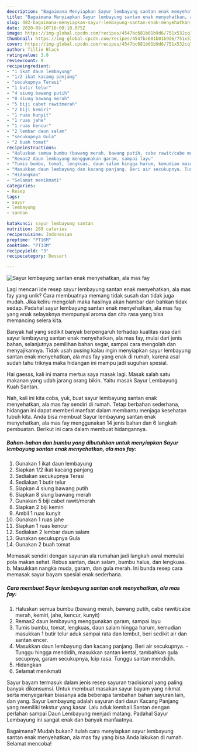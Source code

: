 ```yaml
---
description: "Bagaimana Menyiapkan Sayur lembayung santan enak menyehatkan, ala mas fay Anti Gagal"
title: "Bagaimana Menyiapkan Sayur lembayung santan enak menyehatkan, ala mas fay Anti Gagal"
slug: 482-bagaimana-menyiapkan-sayur-lembayung-santan-enak-menyehatkan-ala-mas-fay-anti-gagal
date: 2020-09-10T16:09:18.075Z
image: https://img-global.cpcdn.com/recipes/4547bc681b01b9d6/751x532cq70/sayur-lembayung-santan-enak-menyehatkan-ala-mas-fay-foto-resep-utama.jpg
thumbnail: https://img-global.cpcdn.com/recipes/4547bc681b01b9d6/751x532cq70/sayur-lembayung-santan-enak-menyehatkan-ala-mas-fay-foto-resep-utama.jpg
cover: https://img-global.cpcdn.com/recipes/4547bc681b01b9d6/751x532cq70/sayur-lembayung-santan-enak-menyehatkan-ala-mas-fay-foto-resep-utama.jpg
author: Tillie Black
ratingvalue: 3.8
reviewcount: 9
recipeingredient:
- "1 ikat daun lembayung"
- "1/2 ikat kacang panjang"
- "secukupnya Terasi"
- "1 butir telur"
- "4 siung bawang putih"
- "8 siung bawang merah"
- "5 biji cabet rawitmerah"
- "2 biji kemiri"
- "1 ruas kunyit"
- "1 ruas jahe"
- "1 ruas kencur"
- "2 lembar daun salam"
- "secukupnya Gula"
- "2 buah tomat"
recipeinstructions:
- "Haluskan semua bumbu (bawang merah, bawang putih, cabe rawit/cabe merah, kemiri, jahe, kencur, kunyit)"
- "Remas2 daun lembayung menggunakan garam, sampai layu"
- "Tumis bumbu, tomat, lengkuas, daun salam hingga harum, kemudian masukkan 1 butir telur aduk sampai rata dan lembut, beri sedikit air dan santan encer."
- "Masukkan daun lembayung dan kacang panjang. Beri air secukupnya. Tunggu hingga mendidih, masukkan santan kental, tambahkan gula secupnya, garam secukupnya, Icip rasa. Tunggu santan mendidih."
- "Hidangkan"
- "Selamat menikmati"
categories:
- Resep
tags:
- sayur
- lembayung
- santan

katakunci: sayur lembayung santan 
nutrition: 289 calories
recipecuisine: Indonesian
preptime: "PT16M"
cooktime: "PT33M"
recipeyield: "3"
recipecategory: Dessert

---
```



![Sayur lembayung santan enak menyehatkan, ala mas fay](https://img-global.cpcdn.com/recipes/4547bc681b01b9d6/751x532cq70/sayur-lembayung-santan-enak-menyehatkan-ala-mas-fay-foto-resep-utama.jpg)

Lagi mencari ide resep sayur lembayung santan enak menyehatkan, ala mas fay yang unik? Cara membuatnya memang tidak susah dan tidak juga mudah. Jika keliru mengolah maka hasilnya akan hambar dan bahkan tidak sedap. Padahal sayur lembayung santan enak menyehatkan, ala mas fay yang enak selayaknya mempunyai aroma dan cita rasa yang bisa memancing selera kita.

Banyak hal yang sedikit banyak berpengaruh terhadap kualitas rasa dari sayur lembayung santan enak menyehatkan, ala mas fay, mulai dari jenis bahan, selanjutnya pemilihan bahan segar, sampai cara mengolah dan menyajikannya. Tidak usah pusing kalau ingin menyiapkan sayur lembayung santan enak menyehatkan, ala mas fay yang enak di rumah, karena asal sudah tahu triknya maka hidangan ini mampu jadi suguhan spesial.

Hai gaesss, kali ini mama mertua saya masak lagi. Masak salah satu makanan yang udah jarang orang bikin. Yaitu masak Sayur Lembayung Kuah Santan.


Nah, kali ini kita coba, yuk, buat sayur lembayung santan enak menyehatkan, ala mas fay sendiri di rumah. Tetap berbahan sederhana, hidangan ini dapat memberi manfaat dalam membantu menjaga kesehatan tubuh kita. Anda bisa membuat Sayur lembayung santan enak menyehatkan, ala mas fay menggunakan 14 jenis bahan dan 6 langkah pembuatan. Berikut ini cara dalam membuat hidangannya.

<!--inarticleads1-->

##### Bahan-bahan dan bumbu yang dibutuhkan untuk menyiapkan Sayur lembayung santan enak menyehatkan, ala mas fay:

1. Gunakan 1 ikat daun lembayung
1. Siapkan 1/2 ikat kacang panjang
1. Sediakan secukupnya Terasi
1. Sediakan 1 butir telur
1. Siapkan 4 siung bawang putih
1. Siapkan 8 siung bawang merah
1. Gunakan 5 biji cabet rawit/merah
1. Siapkan 2 biji kemiri
1. Ambil 1 ruas kunyit
1. Gunakan 1 ruas jahe
1. Siapkan 1 ruas kencur
1. Sediakan 2 lembar daun salam
1. Gunakan secukupnya Gula
1. Gunakan 2 buah tomat


Memasak sendiri dengan sayuran ala rumahan jadi langkah awal memulai pola makan sehat. Rebus santan, daun salam, bumbu halus, dan lengkuas. b. Masukkan nangka muda, garam, dan gula merah. Ini bunda resep cara memasak sayur bayam spesial enak sederhana. 

<!--inarticleads2-->

##### Cara membuat Sayur lembayung santan enak menyehatkan, ala mas fay:

1. Haluskan semua bumbu (bawang merah, bawang putih, cabe rawit/cabe merah, kemiri, jahe, kencur, kunyit)
1. Remas2 daun lembayung menggunakan garam, sampai layu
1. Tumis bumbu, tomat, lengkuas, daun salam hingga harum, kemudian masukkan 1 butir telur aduk sampai rata dan lembut, beri sedikit air dan santan encer.
1. Masukkan daun lembayung dan kacang panjang. Beri air secukupnya. - Tunggu hingga mendidih, masukkan santan kental, tambahkan gula secupnya, garam secukupnya, Icip rasa. Tunggu santan mendidih.
1. Hidangkan
1. Selamat menikmati


Sayur bayam termasuk dalam jenis resep sayuran tradisional yang paling banyak dikonsumsi. Untuk membuat masakan sayur bayam yang nikmat serta menyegarkan biasanya ada beberapa tambahan bahan sayuran lain, dan yang. Sayur Lembayung adalah sayuran dari daun Kacang Panjang yang memiliki tekstur yang kasar. Lalu aduk kembali Santan dengan perlahan sampai Daun Lembayung menjadi matang. Padahal Sayur Lembayung ini sangat enak dan banyak manfaatnya. 

Bagaimana? Mudah bukan? Itulah cara menyiapkan sayur lembayung santan enak menyehatkan, ala mas fay yang bisa Anda lakukan di rumah. Selamat mencoba!
